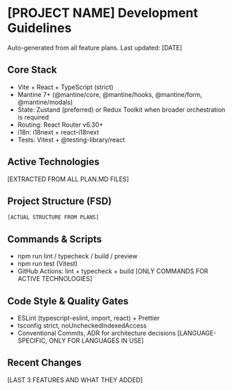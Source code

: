 # [PROJECT NAME] Development Guidelines

Auto-generated from all feature plans. Last updated: [DATE]

## Core Stack
- Vite + React + TypeScript (strict)
- Mantine 7+ (@mantine/core, @mantine/hooks, @mantine/form, @mantine/modals)
- State: Zustand (preferred) or Redux Toolkit when broader orchestration is required
- Routing: React Router v6.30+
- i18n: i18next + react-i18next
- Tests: Vitest + @testing-library/react

## Active Technologies
[EXTRACTED FROM ALL PLAN.MD FILES]

## Project Structure (FSD)
`
[ACTUAL STRUCTURE FROM PLANS]
`

## Commands & Scripts
- npm run lint / typecheck / build / preview
- npm run test (Vitest)
- GitHub Actions: lint + typecheck + build
[ONLY COMMANDS FOR ACTIVE TECHNOLOGIES]

## Code Style & Quality Gates
- ESLint (typescript-eslint, import, react) + Prettier
- tsconfig strict, noUncheckedIndexedAccess
- Conventional Commits, ADR for architecture decisions
[LANGUAGE-SPECIFIC, ONLY FOR LANGUAGES IN USE]

## Recent Changes
[LAST 3 FEATURES AND WHAT THEY ADDED]

<!-- MANUAL ADDITIONS START -->
<!-- MANUAL ADDITIONS END -->
